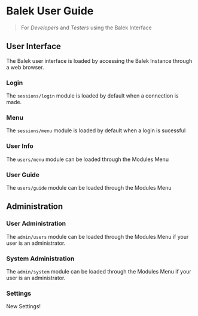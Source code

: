 # Balek User Guide
> For _Developers_ and _Testers_ using the Balek Interface

## User Interface
The Balek user interface is loaded by accessing the Balek Instance through a web browser.

### Login
The `sessions/login` module is loaded by default when a connection is made. 

### Menu
The `sessions/menu` module is loaded by default when a login is sucessful

### User Info
The `users/menu` module can be loaded through the Modules Menu

### User Guide
The `users/guide` module can be loaded through the Modules Menu

## Administration

### User Administration
The `admin/users` module can be loaded through the Modules Menu if your user is an administrator.

### System Administration
The `admin/system` module can be loaded through the Modules Menu if your user is an administrator.

### Settings
New Settings!